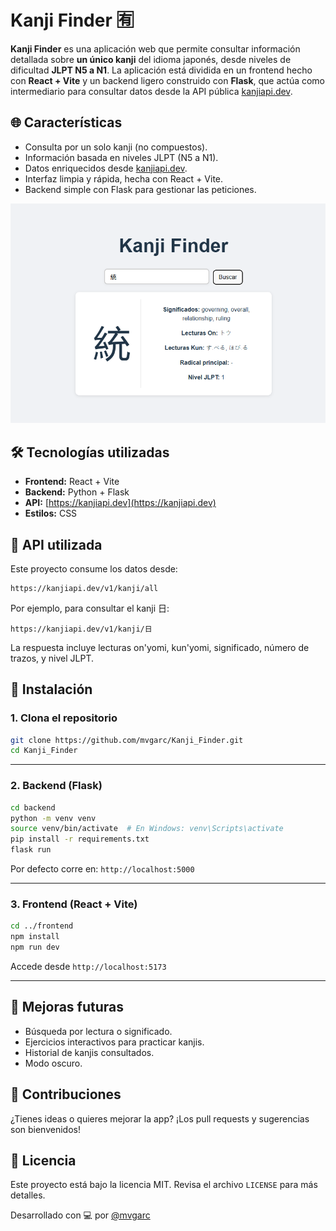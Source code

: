 # Kanji Finder 🈶

**Kanji Finder** es una aplicación web que permite consultar información detallada sobre **un único kanji** del idioma japonés, desde niveles de dificultad **JLPT N5 a N1**. La aplicación está dividida en un frontend hecho con **React + Vite** y un backend ligero construido con **Flask**, que actúa como intermediario para consultar datos desde la API pública [kanjiapi.dev](https://kanjiapi.dev/).
## 🌐 Características

- Consulta por un solo kanji (no compuestos).
- Información basada en niveles JLPT (N5 a N1).
- Datos enriquecidos desde [kanjiapi.dev](https://kanjiapi.dev).
- Interfaz limpia y rápida, hecha con React + Vite.
- Backend simple con Flask para gestionar las peticiones.

![alt text](image.png)

## 🛠️ Tecnologías utilizadas

- **Frontend:** React + Vite
- **Backend:** Python + Flask
- **API:** [https://kanjiapi.dev](https://kanjiapi.dev)
- **Estilos:** CSS

## 🔌 API utilizada

Este proyecto consume los datos desde:

```
https://kanjiapi.dev/v1/kanji/all
```

Por ejemplo, para consultar el kanji 日:

```
https://kanjiapi.dev/v1/kanji/日
```

La respuesta incluye lecturas on'yomi, kun'yomi, significado, número de trazos, y nivel JLPT.

## 🚀 Instalación

### 1. Clona el repositorio

```bash
git clone https://github.com/mvgarc/Kanji_Finder.git
cd Kanji_Finder
```

---

### 2. Backend (Flask)

```bash
cd backend
python -m venv venv
source venv/bin/activate  # En Windows: venv\Scripts\activate
pip install -r requirements.txt
flask run
```

Por defecto corre en: `http://localhost:5000`

---

### 3. Frontend (React + Vite)

```bash
cd ../frontend
npm install
npm run dev
```

Accede desde `http://localhost:5173`

---

## 🔮 Mejoras futuras

- Búsqueda por lectura o significado.
- Ejercicios interactivos para practicar kanjis.
- Historial de kanjis consultados.
- Modo oscuro.

## 🤝 Contribuciones

¿Tienes ideas o quieres mejorar la app? ¡Los pull requests y sugerencias son bienvenidos!

## 📄 Licencia

Este proyecto está bajo la licencia MIT. Revisa el archivo `LICENSE` para más detalles.


Desarrollado con 💻 por [@mvgarc](https://github.com/mvgarc)
